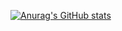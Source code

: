 [![Anurag's GitHub stats](https://github-readme-stats.vercel.app/api?username=sujianqingfeng)](https://github.com/anuraghazra/github-readme-stats)

